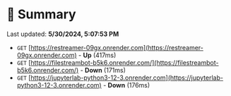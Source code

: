 # 📖 Summary
Last updated: **5/30/2024, 5:07:53 PM**

- `GET` [https://restreamer-09gx.onrender.com](https://restreamer-09gx.onrender.com) - **Up** (417ms)
- `GET` [https://filestreambot-b5k6.onrender.com/](https://filestreambot-b5k6.onrender.com/) - **Down** (171ms)
- `GET` [https://jupyterlab-python3-12-3.onrender.com](https://jupyterlab-python3-12-3.onrender.com) - **Down** (176ms)

